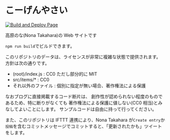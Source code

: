 # こーげんやさい

[![Build and Deploy Page](https://github.com/nona-takahara/nona-takahara.github.io/actions/workflows/pages.yml/badge.svg)](https://github.com/nona-takahara/nona-takahara.github.io/actions/workflows/pages.yml)

高原のな(Nona Takahara)の Web サイトです

`npm run build`でビルドできます。

このリポジトリのデータは、ライセンスが非常に複雑な状態で提供されます。
方針は次の通りです。

- (root)/index.js : CC0 ただし部分的に MIT
- src/items/\* : CC0
- それ以外のファイル : 個別に指定が無い場合、著作権法による保護

なおブログに直接掲載するコード断片は、
創作性が認められない程度のものであるため、特に断りがなくても
著作権法による保護に値しない(CC0 相当)とみなしてよいことにします。
サンプルコードは自由に持って行ってください。

また、このリポジトリは IFTTT 連携により、Nona Takahara が`Create entry`か`投稿`を含むコミットメッセージでコミットすると、「更新されたかも」ツイートをします。

